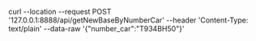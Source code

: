 curl --location --request POST '127.0.0.1:8888/api/getNewBaseByNumberCar' --header 'Content-Type: text/plain' --data-raw '{"number_car":"Т934ВН50"}'
